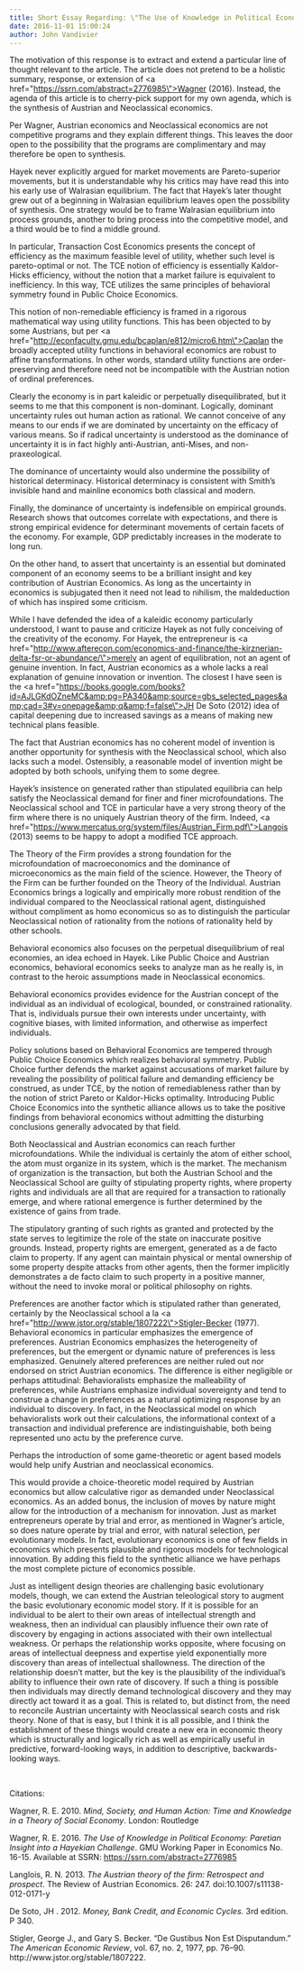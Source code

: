 ```yaml
---
title: Short Essay Regarding: \"The Use of Knowledge in Political Economy: Paretian Insight into a Hayekian Challenge\"
date: 2016-11-01 15:00:24
author: John Vandivier
---
```




The motivation of this response is to extract and extend a particular line of thought relevant to the article. The article does not pretend to be a holistic summary, response, or extension of <a href=\"https://ssrn.com/abstract=2776985\">Wagner (2016)</a>. Instead, the agenda of this article is to cherry-pick support for my own agenda, which is the synthesis of Austrian and Neoclassical economics.

Per Wagner, Austrian economics and Neoclassical economics are not competitive programs and they explain different things. This leaves the door open to the possibility that the programs are complimentary and may therefore be open to synthesis.

Hayek never explicitly argued for market movements are Pareto-superior movements, but it is understandable why his critics may have read this into his early use of Walrasian equilibrium. The fact that Hayek’s later thought grew out of a beginning in Walrasian equilibrium leaves open the possibility of synthesis. One strategy would be to frame Walrasian equilibrium into process grounds, another to bring process into the competitive model, and a third would be to find a middle ground.

In particular, Transaction Cost Economics presents the concept of efficiency as the maximum feasible level of utility, whether such level is pareto-optimal or not. The TCE notion of efficiency is essentially Kaldor-Hicks efficiency, without the notion that a market failure is equivalent to inefficiency. In this way, TCE utilizes the same principles of behavioral symmetry found in Public Choice Economics.

This notion of non-remediable efficiency is framed in a rigorous mathematical way using utility functions. This has been objected to by some Austrians, but per <a href=\"http://econfaculty.gmu.edu/bcaplan/e812/micro6.htm\">Caplan</a> the broadly accepted utility functions in behavioral economics are robust to affine transformations. In other words, standard utility functions are order-preserving and therefore need not be incompatible with the Austrian notion of ordinal preferences.

Clearly the economy is in part kaleidic or perpetually disequilibrated, but it seems to me that this component is non-dominant. Logically, dominant uncertainty rules out human action as rational. We cannot conceive of any means to our ends if we are dominated by uncertainty on the efficacy of various means. So if radical uncertainty is understood as the dominance of uncertainty it is in fact highly anti-Austrian, anti-Mises, and non-praxeological.

The dominance of uncertainty would also undermine the possibility of historical determinacy. Historical determinacy is consistent with Smith’s invisible hand and mainline economics both classical and modern.

Finally, the dominance of uncertainty is indefensible on empirical grounds. Research shows that outcomes correlate with expectations, and there is strong empirical evidence for determinant movements of certain facets of the economy. For example, GDP predictably increases in the moderate to long run.

On the other hand, to assert that uncertainty is an essential but dominated component of an economy seems to be a brilliant insight and key contribution of Austrian Economics. As long as the uncertainty in economics is subjugated then it need not lead to nihilism, the maldeduction of which has inspired some criticism.

While I have defended the idea of a kaleidic economy particularly understood, I want to pause and criticize Hayek as not fully conceiving of the creativity of the economy. For Hayek, the entrepreneur is <a href=\"http://www.afterecon.com/economics-and-finance/the-kirznerian-delta-fsr-or-abundance/\">merely an agent of equilibration</a>, not an agent of genuine invention. In fact, Austrian economics as a whole lacks a real explanation of genuine innovation or invention. The closest I have seen is the <a href=\"https://books.google.com/books?id=AJLGKdOZneMC&amp;pg=PA340&amp;source=gbs_selected_pages&amp;cad=3#v=onepage&amp;q&amp;f=false\">JH De Soto (2012) idea of capital deepening</a> due to increased savings as a means of making new technical plans feasible.

The fact that Austrian economics has no coherent model of invention is another opportunity for synthesis with the Neoclassical school, which also lacks such a model. Ostensibly, a reasonable model of invention might be adopted by both schools, unifying them to some degree.

Hayek’s insistence on generated rather than stipulated equilibria can help satisfy the Neoclassical demand for finer and finer microfoundations. The Neoclassical school and TCE in particular have a very strong theory of the firm where there is no uniquely Austrian theory of the firm. Indeed, <a href=\"https://www.mercatus.org/system/files/Austrian_Firm.pdf\">Langois (2013)</a> seems to be happy to adopt a modified TCE approach.

The Theory of the Firm provides a strong foundation for the microfoundation of macroeconomics and the dominance of microeconomics as the main field of the science. However, the Theory of the Firm can be further founded on the Theory of the Individual. Austrian Economics brings a logically and empirically more robust rendition of the individual compared to the Neoclassical rational agent, distinguished without compliment as homo economicus so as to distinguish the particular Neoclassical notion of rationality from the notions of rationality held by other schools.

Behavioral economics also focuses on the perpetual disequilibrium of real economies, an idea echoed in Hayek. Like Public Choice and Austrian economics, behavioral economics seeks to analyze man as he really is, in contrast to the heroic assumptions made in Neoclassical economics.

Behavioral economics provides evidence for the Austrian concept of the individual as an individual of ecological, bounded, or constrained rationality. That is, individuals pursue their own interests under uncertainty, with cognitive biases, with limited information, and otherwise as imperfect individuals.

Policy solutions based on Behavioral Economics are tempered through Public Choice Economics which realizes behavioral symmetry. Public Choice further defends the market against accusations of market failure by revealing the possibility of political failure and demanding efficiency be construed, as under TCE, by the notion of remediableness rather than by the notion of strict Pareto or Kaldor-Hicks optimality. Introducing Public Choice Economics into the synthetic alliance allows us to take the positive findings from behavioral economics without admitting the disturbing conclusions generally advocated by that field.

Both Neoclassical and Austrian economics can reach further microfoundations. While the individual is certainly the atom of either school, the atom must organize in its system, which is the market. The mechanism of organization is the transaction, but both the Austrian School and the Neoclassical School are guilty of stipulating property rights, where property rights and individuals are all that are required for a transaction to rationally emerge, and where rational emergence is further determined by the existence of gains from trade.

The stipulatory granting of such rights as granted and protected by the state serves to legitimize the role of the state on inaccurate positive grounds. Instead, property rights are emergent, generated as a de facto claim to property. If any agent can maintain physical or mental ownership of some property despite attacks from other agents, then the former implicitly demonstrates a de facto claim to such property in a positive manner, without the need to invoke moral or political philosophy on rights.

Preferences are another factor which is stipulated rather than generated, certainly by the Neoclassical school a la <a href=\"http://www.jstor.org/stable/1807222\">Stigler-Becker (1977)</a>. Behavioral economics in particular emphasizes the emergence of preferences. Austrian Economics emphasizes the heterogeneity of preferences, but the emergent or dynamic nature of preferences is less emphasized. Genuinely altered preferences are neither ruled out nor endorsed on strict Austrian economics. The difference is either negligible or perhaps attitudinal: Behavioralists emphasize the malleability of preferences, while Austrians emphasize individual sovereignty and tend to construe a change in preferences as a natural optimizing response by an individual to discovery. In fact, in the Neoclassical model on which behavioralists work out their calculations, the informational context of a transaction and individual preference are indistinguishable, both being represented uno actu by the preference curve.

Perhaps the introduction of some game-theoretic or agent based models would help unify Austrian and neoclassical economics.

This would provide a choice-theoretic model required by Austrian economics but allow calculative rigor as demanded under Neoclassical economics. As an added bonus, the inclusion of moves by nature might allow for the introduction of a mechanism for innovation. Just as market entrepreneurs operate by trial and error, as mentioned in Wagner’s article, so does nature operate by trial and error, with natural selection, per evolutionary models. In fact, evolutionary economics is one of few fields in economics which presents plausible and rigorous models for technological innovation. By adding this field to the synthetic alliance we have perhaps the most complete picture of economics possible.

Just as intelligent design theories are challenging basic evolutionary models, though, we can extend the Austrian teleological story to augment the basic evolutionary economic model story. If it is possible for an individual to be alert to their own areas of intellectual strength and weakness, then an individual can plausibly influence their own rate of discovery by engaging in actions associated with their own intellectual weakness. Or perhaps the relationship works opposite, where focusing on areas of intellectual deepness and expertise yield exponentially more discovery than areas of intellectual shallowness. The direction of the relationship doesn’t matter, but the key is the plausibility of the individual’s ability to influence their own rate of discovery. If such a thing is possible then individuals may directly demand technological discovery and they may directly act toward it as a goal. This is related to, but distinct from, the need to reconcile Austrian uncertainty with Neoclassical search costs and risk theory. None of that is easy, but I think it is all possible, and I think the establishment of these things would create a new era in economic theory which is structurally and logically rich as well as empirically useful in predictive, forward-looking ways, in addition to descriptive, backwards-looking ways.

&nbsp;

Citations:

Wagner, R. E. 2010. <em>Mind, Society, and Human Action: Time and Knowledge in a Theory of Social Economy</em>. London: Routledge

Wagner, R. E. 2016. <em>The Use of Knowledge in Political Economy: Paretian Insight into a Hayekian Challenge</em>. GMU Working Paper in Economics No. 16-15. Available at SSRN: https://ssrn.com/abstract=2776985

Langlois, R. N. 2013. <em>The Austrian theory of the firm: Retrospect and prospect</em>. The Review of Austrian Economics. 26: 247. doi:10.1007/s11138-012-0171-y

De Soto, JH . 2012. <em>Money, Bank Credit, and Economic Cycles.</em> 3rd edition. P 340.
<div id=\"MLA_text\" class=\"mla left pas brdra citation-copy\">Stigler, George J., and Gary S. Becker. “De Gustibus Non Est Disputandum.” <i>The American Economic Review</i>, vol. 67, no. 2, 1977, pp. 76–90. http://www.jstor.org/stable/1807222.</div>